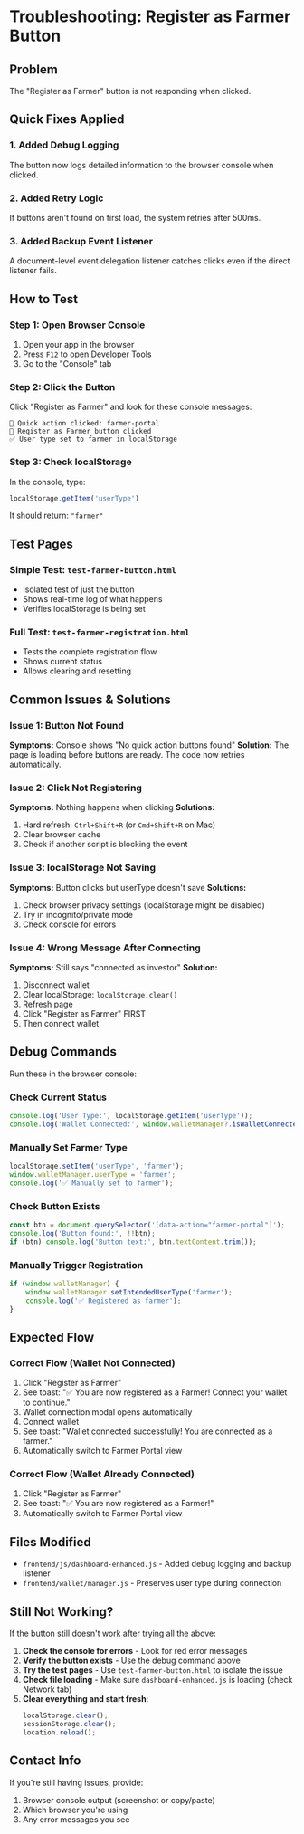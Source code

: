 # Troubleshooting: Register as Farmer Button

## Problem
The "Register as Farmer" button is not responding when clicked.

## Quick Fixes Applied

### 1. Added Debug Logging
The button now logs detailed information to the browser console when clicked.

### 2. Added Retry Logic
If buttons aren't found on first load, the system retries after 500ms.

### 3. Added Backup Event Listener
A document-level event delegation listener catches clicks even if the direct listener fails.

## How to Test

### Step 1: Open Browser Console
1. Open your app in the browser
2. Press `F12` to open Developer Tools
3. Go to the "Console" tab

### Step 2: Click the Button
Click "Register as Farmer" and look for these console messages:
```
🎯 Quick action clicked: farmer-portal
🌾 Register as Farmer button clicked
✅ User type set to farmer in localStorage
```

### Step 3: Check localStorage
In the console, type:
```javascript
localStorage.getItem('userType')
```
It should return: `"farmer"`

## Test Pages

### Simple Test: `test-farmer-button.html`
- Isolated test of just the button
- Shows real-time log of what happens
- Verifies localStorage is being set

### Full Test: `test-farmer-registration.html`
- Tests the complete registration flow
- Shows current status
- Allows clearing and resetting

## Common Issues & Solutions

### Issue 1: Button Not Found
**Symptoms:** Console shows "No quick action buttons found"
**Solution:** The page is loading before buttons are ready. The code now retries automatically.

### Issue 2: Click Not Registering
**Symptoms:** Nothing happens when clicking
**Solutions:**
1. Hard refresh: `Ctrl+Shift+R` (or `Cmd+Shift+R` on Mac)
2. Clear browser cache
3. Check if another script is blocking the event

### Issue 3: localStorage Not Saving
**Symptoms:** Button clicks but userType doesn't save
**Solutions:**
1. Check browser privacy settings (localStorage might be disabled)
2. Try in incognito/private mode
3. Check console for errors

### Issue 4: Wrong Message After Connecting
**Symptoms:** Still says "connected as investor"
**Solution:** 
1. Disconnect wallet
2. Clear localStorage: `localStorage.clear()`
3. Refresh page
4. Click "Register as Farmer" FIRST
5. Then connect wallet

## Debug Commands

Run these in the browser console:

### Check Current Status
```javascript
console.log('User Type:', localStorage.getItem('userType'));
console.log('Wallet Connected:', window.walletManager?.isWalletConnected());
```

### Manually Set Farmer Type
```javascript
localStorage.setItem('userType', 'farmer');
window.walletManager.userType = 'farmer';
console.log('✅ Manually set to farmer');
```

### Check Button Exists
```javascript
const btn = document.querySelector('[data-action="farmer-portal"]');
console.log('Button found:', !!btn);
if (btn) console.log('Button text:', btn.textContent.trim());
```

### Manually Trigger Registration
```javascript
if (window.walletManager) {
    window.walletManager.setIntendedUserType('farmer');
    console.log('✅ Registered as farmer');
}
```

## Expected Flow

### Correct Flow (Wallet Not Connected)
1. Click "Register as Farmer"
2. See toast: "✅ You are now registered as a Farmer! Connect your wallet to continue."
3. Wallet connection modal opens automatically
4. Connect wallet
5. See toast: "Wallet connected successfully! You are connected as a farmer."
6. Automatically switch to Farmer Portal view

### Correct Flow (Wallet Already Connected)
1. Click "Register as Farmer"
2. See toast: "✅ You are now registered as a Farmer!"
3. Automatically switch to Farmer Portal view

## Files Modified
- `frontend/js/dashboard-enhanced.js` - Added debug logging and backup listener
- `frontend/wallet/manager.js` - Preserves user type during connection

## Still Not Working?

If the button still doesn't work after trying all the above:

1. **Check the console for errors** - Look for red error messages
2. **Verify the button exists** - Use the debug command above
3. **Try the test pages** - Use `test-farmer-button.html` to isolate the issue
4. **Check file loading** - Make sure `dashboard-enhanced.js` is loading (check Network tab)
5. **Clear everything and start fresh**:
   ```javascript
   localStorage.clear();
   sessionStorage.clear();
   location.reload();
   ```

## Contact Info
If you're still having issues, provide:
1. Browser console output (screenshot or copy/paste)
2. Which browser you're using
3. Any error messages you see
